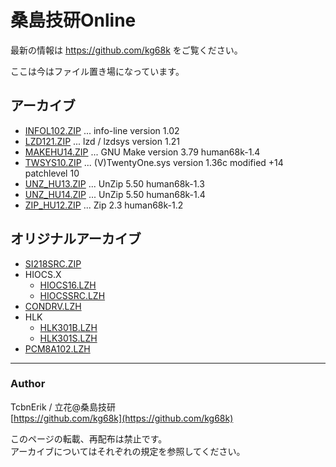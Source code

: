 # 桑島技研Online

最新の情報は
https://github.com/kg68k
をご覧ください。

ここは今はファイル置き場になっています。

## アーカイブ

- [INFOL102.ZIP](kg68k/arc/INFOL102.ZIP) ... info-line version 1.02
- [LZD121.ZIP](kg68k/arc/LZD121.ZIP) ... lzd / lzdsys version 1.21
- [MAKEHU14.ZIP](kg68k/arc/MAKEHU14.ZIP) ... GNU Make version 3.79 human68k-1.4
- [TWSYS10.ZIP](kg68k/arc/TWSYS10.ZIP) ... (V)TwentyOne.sys version 1.36c modified +14 patchlevel 10
- [UNZ_HU13.ZIP](kg68k/arc/UNZ_HU13.ZIP) ... UnZip 5.50 human68k-1.3
- [UNZ_HU14.ZIP](kg68k/arc/UNZ_HU14.ZIP) ... UnZip 5.50 human68k-1.4
- [ZIP_HU12.ZIP](kg68k/arc/ZIP_HU12.ZIP) ... Zip 2.3 human68k-1.2

## オリジナルアーカイブ

- [SI218SRC.ZIP](kg68k/orig/SI218SRC.ZIP)
- HIOCS.X
  - [HIOCS16.LZH](kg68k/orig/HIOCS16.LZH)
  - [HIOCSSRC.LZH](kg68k/orig/HIOCSSRC.LZH)
- [CONDRV.LZH](kg68k/orig/CONDRV.LZH)
- HLK
  - [HLK301B.LZH](kg68k/orig/HLK301B.LZH)
  - [HLK301S.LZH](kg68k/orig/HLK301S.LZH)
- [PCM8A102.LZH](kg68k/orig/PCM8A102.LZH)

---

### Author
TcbnErik / 立花@桑島技研  
[https://github.com/kg68k](https://github.com/kg68k)

このページの転載、再配布は禁止です。  
アーカイブについてはそれぞれの規定を参照してください。  
